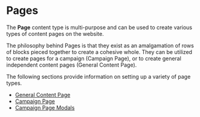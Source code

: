 # Pages

The **Page** content type is multi-purpose and can be used to create various types of content pages on the website.

The philosophy behind Pages is that they exist as an amalgamation of rows of blocks pieced together to create a cohesive whole. They can be utilized to create pages for a campaign (Campaign Page), or to create general independent content pages (General Content Page).

The following sections provide information on setting up a variety of page types.

* [General Content Page](general-content-page.md)
* [Campaign Page](campaign-page.md)
* [Campaign Page Modals](campaign-page-modals.md)

